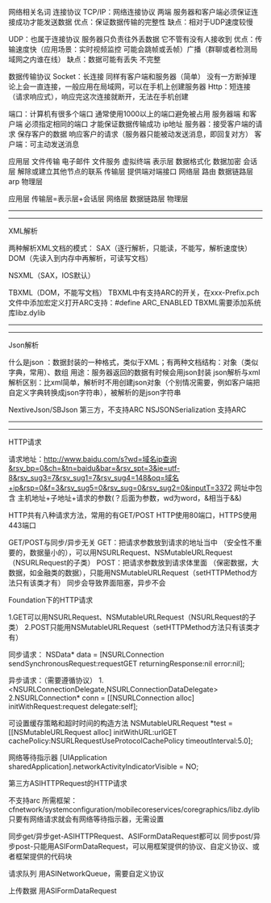 
网络相关名词
连接协议
TCP/IP：网络连接协议 两端 服务器和客户端必须保证连接成功才能发送数据 优点：保证数据传输的完整性 缺点：相对于UDP速度较慢

UDP：也属于连接协议  服务器只负责往外丢数据 它不管有没有人接收到 优点：传输速度快（应用场景：实时视频监控 可能会跳帧或丢帧）广播（群聊或者检测局域网之内谁在线） 缺点：数据可能有丢失 不完整

数据传输协议
Socket：长连接 同样有客户端和服务器（简单） 没有一方断掉理论上会一直连接，一般应用在局域网，可以在手机上创建服务器
Http：短连接（请求响应式），响应完这次连接就断开，无法在手机创建

端口：计算机有很多个端口 通常使用1000以上的端口避免被占用
		服务器端 和客户端 必须指定相同的端口 才能保证数据传输成功
ip地址
服务器：接受客户端的请求 保存客户的数据 响应客户的请求（服务器只能被动发送消息，即回复对方）
客户端：可主动发送消息

应用层 文件传输 电子邮件 文件服务 虚拟终端
表示层 数据格式化 数据加密
会话层 解除或建立其他节点的联系
传输层 提供端对端接口
网络层 路由
数据链路层 arp
物理层

应用层
传输层=表示层+会话层
网络层
数据链路层
物理层

************************************************************************************************************************************************
************************************************************************************************************************************************

XML解析

两种解析XML文档的模式：
SAX（逐行解析，只能读，不能写，解析速度快）
DOM（先读入到内存中再解析，可读写文档）

NSXML（SAX，IOS默认）

TBXML（DOM，不能写文档）
TBXML中有支持ARC的开关，在xxx-Prefix.pch文件中添加宏定义打开ARC支持：#define ARC_ENABLED
TBXML需要添加系统库libz.dylib

************************************************************************************************************************************************
************************************************************************************************************************************************

Json解析

什么是json ：数据封装的一种格式，类似于XML；有两种文档结构：对象（类似字典，常用）、数组
用途：服务器返回的数据有时候会用json封装
json解析与xml解析区别：比xml简单，解析时不用创建json对象（个别情况需要，例如客户端把自定义字典转换成json字符串），被解析的是json字符串

NextiveJson/SBJson 第三方，不支持ARC
NSJSONSerialization 支持ARC





************************************************************************************************************************************************
************************************************************************************************************************************************

HTTP请求

请求地址：http://www.baidu.com/s?wd=域名ip查询&rsv_bp=0&ch=&tn=baidu&bar=&rsv_spt=3&ie=utf-8&rsv_sug3=7&rsv_sug1=7&rsv_sug4=148&oq=域名+ip&rsp=0&f=3&rsv_sug5=0&rsv_sug=0&rsv_sug2=0&inputT=3372
网址中包含 主机地址+子地址+请求的参数(？后面为参数，wd为word，&相当于&&)





HTTP共有八种请求方法，常用的有GET/POST
HTTP使用80端口，HTTPS使用443端口




GET/POST与同步/异步无关
GET：把请求参数放到请求的地址当中   （安全性不重要的，数据量小的），可以用NSURLRequest、NSMutableURLRequest（NSURLRequest的子类）
POST：把请求参数放到请求体里面     （保密数据，大数据，如金融类的数据），只能用NSMutableURLRequest（setHTTPMethod方法只有该类才有）
同步会导致界面阻塞，异步不会





Foundation下的HTTP请求

1.GET可以用NSURLRequest、NSMutableURLRequest（NSURLRequest的子类）
2.POST只能用NSMutableURLRequest（setHTTPMethod方法只有该类才有）

同步请求：
NSData* data = [NSURLConnection sendSynchronousRequest:requestGET returningResponse:nil error:nil];

异步请求：（需要遵循协议）
1.<NSURLConnectionDelegate,NSURLConnectionDataDelegate>
2.NSURLConnection* conn = [[NSURLConnection alloc] initWithRequest:request delegate:self];

可设置缓存策略和超时时间的构造方法
NSMutableURLRequest *test = [[NSMutableURLRequest alloc] initWithURL:urlGET cachePolicy:NSURLRequestUseProtocolCachePolicy timeoutInterval:5.0];

网络等待指示器
[UIApplication sharedApplication].networkActivityIndicatorVisible = NO;






第三方ASIHTTPRequest的HTTP请求

不支持arc
所需框架：cfnetwork/systemconfiguration/mobilecoreservices/coregraphics/libz.dylib
只要有网络请求就会有网络等待指示器，无需设置

同步get/异步get-ASIHTTPRequest、ASIFormDataRequest都可以
同步post/异步post-只能用ASIFormDataRequest，可以用框架提供的协议、自定义协议、或者框架提供的代码块

请求队列
用ASINetworkQueue，需要自定义协议

上传数据
用ASIFormDataRequest
